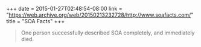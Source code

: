 +++
date = 2015-01-27T02:48:54-08:00
link = "https://web.archive.org/web/20150213232728/http://www.soafacts.com/"
title = "SOA Facts"
+++

>One person successfully described SOA completely, and immediately died.

